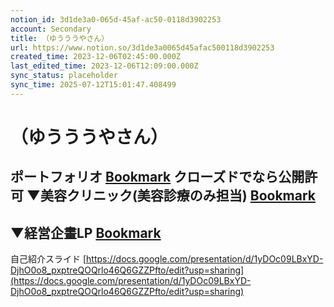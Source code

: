```yaml
---
notion_id: 3d1de3a0-065d-45af-ac50-0118d3902253
account: Secondary
title: （ゆうううやさん）
url: https://www.notion.so/3d1de3a0065d45afac500118d3902253
created_time: 2023-12-06T02:45:00.000Z
last_edited_time: 2023-12-06T12:09:00.000Z
sync_status: placeholder
sync_time: 2025-07-12T15:01:47.408499
---
```

# （ゆうううやさん）

ポートフォリオ
[Bookmark](https://you-labo.net/)
**クローズドでなら公開許可**
  ▼美容クリニック(美容診療のみ担当)
  [Bookmark](https://www.sawagucci.com/)
  ---
  ▼経営企畫LP
  [Bookmark](https://cloudcake.jp/)
  ---
自己紹介スライド
[https://docs.google.com/presentation/d/1yDOc09LBxYD-DjhO0o8_pxptreQOQrlo46Q6GZZPfto/edit?usp=sharing](https://docs.google.com/presentation/d/1yDOc09LBxYD-DjhO0o8_pxptreQOQrlo46Q6GZZPfto/edit?usp=sharing)